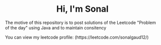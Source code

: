 <h1 align="center">Hi, I'm Sonal</h1>
<p>The motive of this repository is to post solutions of the Leetcode "Problem of the day" using Java and to maintain consitency </p>
<p>You can view my leetcode profile: (https://leetcode.com/sonalgaud12/)</p>
